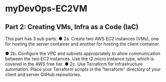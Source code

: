 # myDevOps-EC2VM
## Part 2: Creating VMs, Infra as a Code (IaC)
This part has 3 sub parts:
●	2a. Create two AWS EC2 instances (VMs), one for hosting the server container and another for hosting the client container.
 
●	2b. Configure the VPC and subnets appropriately to allow communication between the two EC2 instances. Use the t2.micro instance type, which is covered in the AWS free tier.
●	2c. Use Terraform for infrastructure automation. Place your Terraform scripts in the "terraform" directory of your client and server GitHub repositories.

